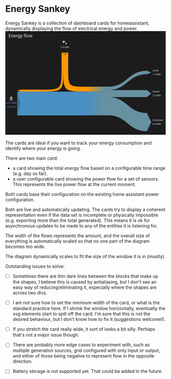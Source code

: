 # Energy Sankey

Energy Sankey is a collection of dashboard cards for homeassistant, dynamically displaying the flow of electrical energy and power.
![alt text](image.png)

The cards are ideal if you want to track your energy consumption and identify where your energy is going.

There are two main card:
 - a card showing the total _energy_ flow based on a configurable time range (e.g. day so far).
 - a user configurable card showing the _power_ flow for a set of sensors. This represents the live power flow at the current moment.

Both cards base their configuration on the existing home assistant power configuration.

Both are live and automatically updating. The cards try to display a coherent representation even if the data set is incomplete or physically impossible (e.g. exporting more than the total generated). This means it is ok for asynchronous updates to be made to any of the entities it is listening for. 

The width of the flows represents the amount, and the overall size of everything is automatically scaled so that no one part of the diagram becomes too wide.

The diagram dynamically scales to fit the size of the window it is in (mostly).


Outstanding issues to solve:
- [ ] Sometimes there are thin dark lines between the blocks that make up the shapes, I believe this is caused by antialiasing, but I don't see an easy way of reducing/eliminating it, especially where the shapes are across two divs.
- [ ] I am not sure how to set the minimum width of the card, or what is the standard practice here. If I shrink the window horizontally, eventually the svg elements start to spill off the card. I'm sure that this is not the desired behaviour, but I don't know how to fix it (suggestions welcome!).
- [ ] If you stretch the card really wide, it sort of looks a bit silly. Perhaps that's not a major issue though.
- [ ] There are probably more edge cases to experiment with, such as multiple generation sources, grid configured with only input or output, and either of those being negative to represent flow in the opposite direction.


- [ ] Battery storage is not supported yet. That could be added in the future.